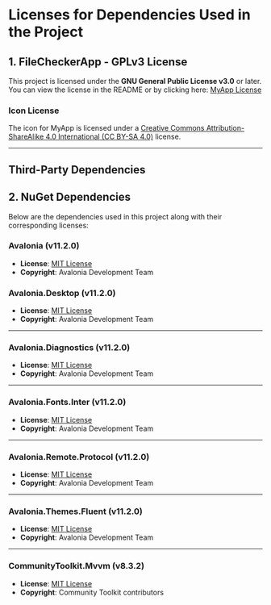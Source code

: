 # Licenses for Dependencies Used in the Project

## 1. FileCheckerApp - GPLv3 License

This project is licensed under the **GNU General Public License v3.0** or later. You can view the license in the README or by clicking here: [MyApp License](/public/LICENSES/LICENSE.txt)

### Icon License

The icon for MyApp is licensed under a [Creative Commons Attribution-ShareAlike 4.0 International (CC BY-SA 4.0)](https://creativecommons.org/licenses/by-sa/4.0/) license.

---

## Third-Party Dependencies

## 2. NuGet Dependencies

Below are the dependencies used in this project along with their corresponding licenses:

### **Avalonia (v11.2.0)**

- **License**: [MIT License](https://github.com/AvaloniaUI/Avalonia/blob/master/licence.md)
- **Copyright**: Avalonia Development Team


### **Avalonia.Desktop (v11.2.0)**

- **License**: [MIT License](https://github.com/AvaloniaUI/Avalonia/blob/master/licence.md)
- **Copyright**: Avalonia Development Team

---

### **Avalonia.Diagnostics (v11.2.0)**

- **License**: [MIT License](https://github.com/AvaloniaUI/Avalonia/blob/master/licence.md)
- **Copyright**: Avalonia Development Team

---

### **Avalonia.Fonts.Inter (v11.2.0)**

- **License**: [MIT License](https://github.com/AvaloniaUI/Avalonia/blob/master/licence.md)
- **Copyright**: Avalonia Development Team

---

### **Avalonia.Remote.Protocol (v11.2.0)**

- **License**: [MIT License](https://github.com/AvaloniaUI/Avalonia/blob/master/licence.md)
- **Copyright**: Avalonia Development Team

---

### **Avalonia.Themes.Fluent (v11.2.0)**

- **License**: [MIT License](https://github.com/AvaloniaUI/Avalonia/blob/master/licence.md)
- **Copyright**: Avalonia Development Team

---

### **CommunityToolkit.Mvvm (v8.3.2)**

- **License**: [MIT License](https://github.com/CommunityToolkit/dotnet/blob/main/License.md)
- **Copyright**: Community Toolkit contributors